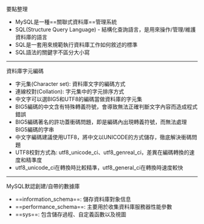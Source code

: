 要點整理
- MySQL是一種==關聯式資料庫==管理系統
- SQL(Structure Query Language) - 結構化查詢語言，是用來操作/管理/維護資料庫的語言
- SQL是一套用來規範執行資料庫工作如何敘述的標準
- SQL語法的關鍵字不區分大小寫

---

資料庫字元編碼
- 字元集(Character set): 資料庫文字的編碼方式
- 連線校對(Collation): 字元集中的字元排序方式
- 中文字可以選BIG5和UTF8的編碼當做資料庫的字元集
- BIG5編碼的中文含有特殊轉義符號，會導致無法正確判斷文字內容而造成程式錯誤
- BIG5編碼著名的許功蓋衝碼問題，即是編碼內出現轉義符號，而無法處理BIG5編碼的字串
- 中文字編碼建議使用UTF8，將中文以UNICODE的方式儲存，徹底解決衝碼問題
- UTF8校對方式為: utf8_unicode_ci、utf8_genreal_ci，差異在編碼轉換的速度和精準度
- utf8_unicode_ci在轉換時比較精準，utf8_general_ci在轉換時速度較快

---

MySQL默認創建/自帶的數據庫
- ==information_schema==: 儲存資料庫對象信息
- ==performance_schema==: 主要用於收集資料庫服務器性能參數
- ==sys==: 包含儲存過程、自定義函數以及視圖